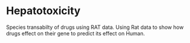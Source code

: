 # Hepatotoxicity
Species transabilty of drugs using RAT data.
Using Rat data to show how drugs  effect on their gene to predict its effect on Human.
